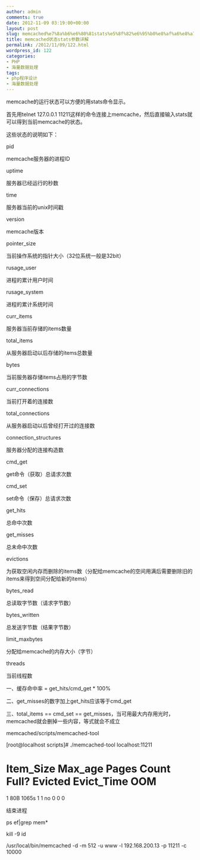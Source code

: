 ```yaml
---
author: admin
comments: true
date: 2012-11-09 03:19:00+00:00
layout: post
slug: memcached%e7%8a%b6%e6%80%81stats%e5%8f%82%e6%95%b0%e8%af%a6%e8%a7%a3
title: memcached状态stats参数详解
permalink: /2012/11/09/122.html
wordpress_id: 122
categories:
- PHP
- 海量数据处理
tags:
- php程序设计
- 海量数据处理
---
```





memcache的运行状态可以方便的用stats命令显示。  

首先用telnet 127.0.0.1 11211这样的命令连接上memcache，然后直接输入stats就可以得到当前memcache的状态。  

这些状态的说明如下：




pid  

memcache服务器的进程ID




uptime  

服务器已经运行的秒数




time  

服务器当前的unix时间戳




version  

memcache版本




pointer_size  

当前操作系统的指针大小（32位系统一般是32bit）




rusage_user  

进程的累计用户时间




rusage_system  

进程的累计系统时间




curr_items  

服务器当前存储的items数量




total_items  

从服务器启动以后存储的items总数量




bytes  

当前服务器存储items占用的字节数




curr_connections  

当前打开着的连接数




total_connections  

从服务器启动以后曾经打开过的连接数




connection_structures  

服务器分配的连接构造数




cmd_get  

get命令（获取）总请求次数




cmd_set  

set命令（保存）总请求次数




get_hits  

总命中次数




get_misses  

总未命中次数




evictions  

为获取空闲内存而删除的items数（分配给memcache的空间用满后需要删除旧的items来得到空间分配给新的items）




bytes_read  

总读取字节数（请求字节数）




bytes_written  

总发送字节数（结果字节数）




limit_maxbytes  

分配给memcache的内存大小（字节）




threads  

当前线程数




一、缓存命中率 = get_hits/cmd_get * 100%  

二、get_misses的数字加上get_hits应该等于cmd_get  

三、total_items == cmd_set == get_misses，当可用最大内存用光时，memcached就会删掉一些内容，等式就会不成立


memcached/scripts/memcached-tool  

[root@localhost scripts]# ./memcached-tool localhost:11211  

# Item_Size Max_age Pages Count Full? Evicted Evict_Time OOM  



1 80B 1065s 1 1 no 0 0 0







结束进程




ps ef|grep mem*




kill -9 id




/usr/local/bin/memcached -d -m 512 -u www -l 192.168.200.13 -p 11211 -c 10000


  


